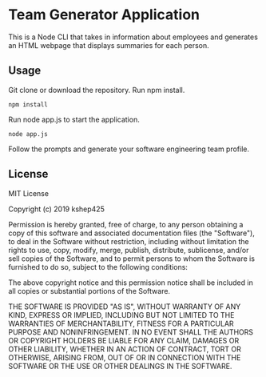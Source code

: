 # Team Generator Application
This is a Node CLI that takes in information about employees and generates an HTML webpage that displays summaries for each person.

## Usage
Git clone or download the repository. Run npm install.
```
npm install
```
Run node app.js to start the application.
```
node app.js
```
Follow the prompts and generate your software engineering team profile. 


## License 

MIT License

Copyright (c) 2019 kshep425

Permission is hereby granted, free of charge, to any person obtaining a copy of this software and associated documentation files (the "Software"), to deal in the Software without restriction, including without limitation the rights to use, copy, modify, merge, publish, distribute, sublicense, and/or sell copies of the Software, and to permit persons to whom the Software is furnished to do so, subject to the following conditions:

The above copyright notice and this permission notice shall be included in all copies or substantial portions of the Software.

THE SOFTWARE IS PROVIDED "AS IS", WITHOUT WARRANTY OF ANY KIND, EXPRESS OR IMPLIED, INCLUDING BUT NOT LIMITED TO THE WARRANTIES OF MERCHANTABILITY, FITNESS FOR A PARTICULAR PURPOSE AND NONINFRINGEMENT. IN NO EVENT SHALL THE AUTHORS OR COPYRIGHT HOLDERS BE LIABLE FOR ANY CLAIM, DAMAGES OR OTHER LIABILITY, WHETHER IN AN ACTION OF CONTRACT, TORT OR OTHERWISE, ARISING FROM, OUT OF OR IN CONNECTION WITH THE SOFTWARE OR THE USE OR OTHER DEALINGS IN THE SOFTWARE.

